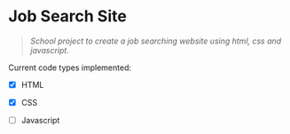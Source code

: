# Job Search Site

> *School project to create a job searching website using html, css and javascript.*

Current code types implemented:

- [x] HTML
- [x] CSS
- [ ] Javascript

